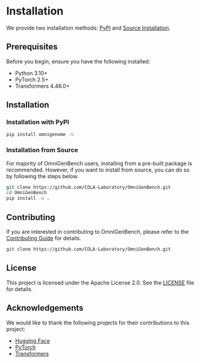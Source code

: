 # Installation

We provide two installation methods: [PyPI](#installation-with-pip) and [Source Installation](#installation-from-source).


## Prerequisites
Before you begin, ensure you have the following installed:

- Python 3.10+
- PyTorch 2.5+
- Transformers 4.46.0+

## Installation

### Installation with PyPI

```bash
pip install omnigenome -U
```

### Installation from Source
For majority of OmniGenBench users, installing from a pre-built package is recommended. However, if you want to install from source, you can do so by following the steps below.

```bash
git clone https://github.com/COLA-Laboratory/OmniGenBench.git
cd OmniGenBench
pip install -e .
```

## Contributing

If you are interested in contributing to OmniGenBench, please refer to the [Contributing Guide](https://github.com/COLA-Laboratory/OmniGenBench/blob/master/CONTRIBUTING.md) for details.

```bash
git clone https://github.com/COLA-Laboratory/OmniGenBench.git
```


## License

This project is licensed under the Apache License 2.0. See the [LICENSE](https://github.com/COLA-Laboratory/OmniGenBench/blob/master/LICENSE) file for details.


## Acknowledgements

We would like to thank the following projects for their contributions to this project:

- [Hugging Face](https://huggingface.co/)
- [PyTorch](https://pytorch.org/)
- [Transformers](https://github.com/huggingface/transformers)
